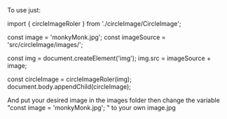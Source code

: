 To use just: 

import { circleImageRoler } from './circleImage/CircleImage';

const image = 'monkyMonk.jpg';
const imageSource = 'src/circleImage/images/';

const img = document.createElement('img');
img.src = imageSource + image;

const circleImage = circleImageRoler(img);
document.body.appendChild(circleImage);

And put your  desired image in the images folder then change the variable "const image = 'monkyMonk.jpg';
" to your own image.jpg
